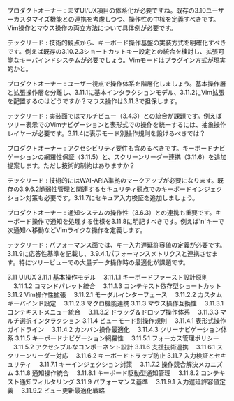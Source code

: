 <interaction>
プロダクトオーナー : まずUI/UX項目の体系化が必要ですね。既存の3.10ユーザーカスタマイズ機能との連携を考慮しつつ、操作性の中核を定義すべきです。Vim操作とマウス操作の両立方法について具体例が必要です。

テックリード : 技術的観点から、キーボード操作基盤の実装方式を明確化すべきです。例えば既存の3.10.2.3ショートカットキー設定との統合を検討し、拡張可能なキーバインドシステムが必要でしょう。Vimモードはプラグイン方式が現実的かと。

プロダクトオーナー : ユーザー視点で操作体系を階層化しましょう。基本操作層と拡張操作層を分離し、3.11.1に基本インタラクションモデル、3.11.2にVim拡張を配置するのはどうですか？マウス操作は3.11.3で担保します。

テックリード : 実装面ではマルチビュー（3.4.3）との統合が課題です。例えばツリー表示でのVimナビゲーションと表形式での操作を統一するには、抽象操作レイヤーが必要です。3.11.4に表示モード別操作規則を設けるべきでは？

プロダクトオーナー : アクセシビリティ要件も含めるべきです。キーボードナビゲーションの網羅性保証（3.11.5）と、スクリーンリーダー連携（3.11.6）を追加提案します。ただし技術的制約はありますか？

テックリード : 技術的にはWAI-ARIA準拠のマークアップが必要になります。既存の3.9.6.2脆弱性管理と関連するセキュリティ観点でのキーボードインジェクション対策も必要です。3.11.7にセキュア入力検証を追加しましょう。

プロダクトオーナー : 通知システムの操作性（3.6.3）との連携も重要です。キーボード操作で通知を処理する仕様を3.11.8に明記すべきです。例えば'n'キーで次通知へ移動などVimライクな操作を定義します。

テックリード : パフォーマンス面では、キー入力遅延許容値の定義が必要です。3.11.9に応答性基準を記載し、3.9.4.1パフォーマンスメトリクスと連携させます。特にツリービューでの大量データ操作時の最適化が課題です。
</interaction>

<conclusion>
3.11 UI/UX
3.11.1 基本操作モデル
　3.11.1.1 キーボードファースト設計原則
　3.11.1.2 コマンドパレット統合
　3.11.1.3 コンテキスト依存型ショートカット
3.11.2 Vim操作性拡張
　3.11.2.1 モーダルインターフェース
　3.11.2.2 カスタムキーバインド設定
　3.11.2.3 マクロ機能連携
3.11.3 マウス操作互換性
　3.11.3.1 コンテキストメニュー統合
　3.11.3.2 ドラッグ＆ドロップ操作体系
　3.11.3.3 マルチ選択インタラクション
3.11.4 ビューモード別操作規則
　3.11.4.1 表形式操作ガイドライン
　3.11.4.2 カンバン操作最適化
　3.11.4.3 ツリーナビゲーション体系
3.11.5 キーボードナビゲーション網羅性
　3.11.5.1 フォーカス管理ポリシー
　3.11.5.2 アクセシブルなコンポーネント設計
3.11.6 支援技術連携
　3.11.6.1 スクリーンリーダー対応
　3.11.6.2 キーボードトラップ防止
3.11.7 入力検証とセキュリティ
　3.11.7.1 キーインジェクション対策
　3.11.7.2 操作競合解決メカニズム
3.11.8 通知操作統合
　3.11.8.1 キーボード駆動型通知管理
　3.11.8.2 コンテキスト通知フィルタリング
3.11.9 パフォーマンス基準
　3.11.9.1 入力遅延許容値定義
　3.11.9.2 ビュー更新最適化戦略
</conclusion>

